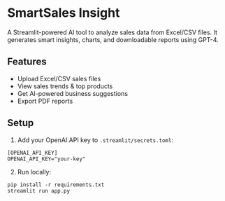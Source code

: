 
# SmartSales Insight

A Streamlit-powered AI tool to analyze sales data from Excel/CSV files. It generates smart insights, charts, and downloadable reports using GPT-4.

## Features
- Upload Excel/CSV sales files
- View sales trends & top products
- Get AI-powered business suggestions
- Export PDF reports

## Setup
1. Add your OpenAI API key to `.streamlit/secrets.toml`:
```
[OPENAI_API_KEY]
OPENAI_API_KEY="your-key"
```

2. Run locally:
```
pip install -r requirements.txt
streamlit run app.py
```
